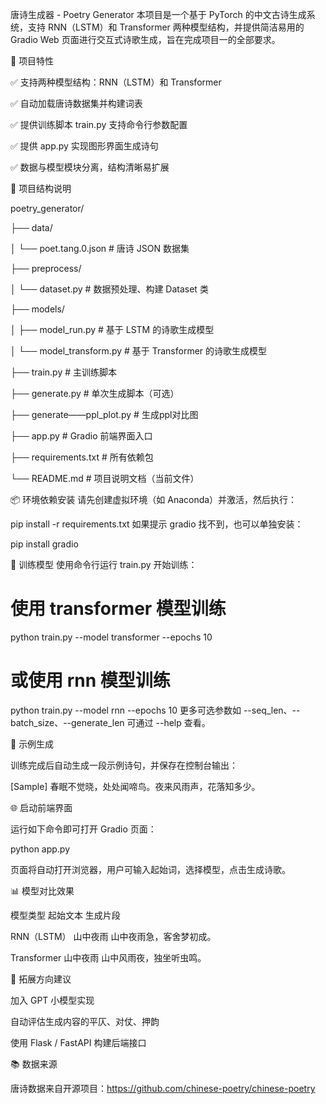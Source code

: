 唐诗生成器 - Poetry Generator
本项目是一个基于 PyTorch 的中文古诗生成系统，支持 RNN（LSTM）和 Transformer 两种模型结构，并提供简洁易用的 Gradio Web 页面进行交互式诗歌生成，旨在完成项目一的全部要求。

🎯 项目特性

✅ 支持两种模型结构：RNN（LSTM）和 Transformer

✅ 自动加载唐诗数据集并构建词表

✅ 提供训练脚本 train.py 支持命令行参数配置

✅ 提供 app.py 实现图形界面生成诗句

✅ 数据与模型模块分离，结构清晰易扩展

📁 项目结构说明

poetry_generator/

├── data/

│   └── poet.tang.0.json        # 唐诗 JSON 数据集

├── preprocess/

│   └── dataset.py              # 数据预处理、构建 Dataset 类

├── models/

│   ├── model_run.py            # 基于 LSTM 的诗歌生成模型

│   └── model_transform.py      # 基于 Transformer 的诗歌生成模型

├── train.py                    # 主训练脚本

├── generate.py                 # 单次生成脚本（可选）

├── generate——ppl_plot.py       # 生成ppl对比图 

├── app.py                      # Gradio 前端界面入口

├── requirements.txt            # 所有依赖包

└── README.md                   # 项目说明文档（当前文件）

📦 环境依赖安装
请先创建虚拟环境（如 Anaconda）并激活，然后执行：


pip install -r requirements.txt
如果提示 gradio 找不到，也可以单独安装：

pip install gradio

🧠 训练模型
使用命令行运行 train.py 开始训练：


# 使用 transformer 模型训练
python train.py --model transformer --epochs 10

# 或使用 rnn 模型训练
python train.py --model rnn --epochs 10
更多可选参数如 --seq_len、--batch_size、--generate_len 可通过 --help 查看。

🧪 示例生成

训练完成后自动生成一段示例诗句，并保存在控制台输出：


[Sample] 春眠不觉晓，处处闻啼鸟。夜来风雨声，花落知多少。

🌐 启动前端界面

运行如下命令即可打开 Gradio 页面：


python app.py

页面将自动打开浏览器，用户可输入起始词，选择模型，点击生成诗歌。

📊 模型对比效果

模型类型	起始文本	生成片段

RNN（LSTM）	山中夜雨	山中夜雨急，客舍梦初成。

Transformer	山中夜雨	山中风雨夜，独坐听虫鸣。

🧩 拓展方向建议

加入 GPT 小模型实现

自动评估生成内容的平仄、对仗、押韵

使用 Flask / FastAPI 构建后端接口

📚 数据来源

唐诗数据来自开源项目：https://github.com/chinese-poetry/chinese-poetry
